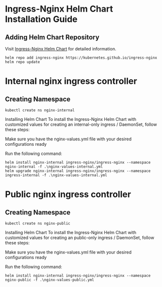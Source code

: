 # Ingress-Nginx Helm Chart Installation Guide

## Adding Helm Chart Repository
Visit [Ingress-Nginx Helm Chart](https://github.com/kubernetes/ingress-nginx/tree/main/charts/ingress-nginx) for detailed information.
```shell
helm repo add ingress-nginx https://kubernetes.github.io/ingress-nginx
helm repo update
```

# Internal nginx ingress controller

## Creating Namespace
```shell
kubectl create ns nginx-internal
```

Installing Helm Chart
To install the Ingress-Nginx Helm Chart with customized values for creating an internal-only ingress / DaemonSet, follow these steps:

Make sure you have the nginx-values.yml file with your desired configurations ready

Run the following command:
```shell
helm install nginx-internal ingress-nginx/ingress-nginx --namespace nginx-internal -f .\nginx-values-internal.yml
helm upgrade nginx-internal ingress-nginx/ingress-nginx --namespace ingress-internal -f .\nginx-values-internal.yml
```

# Public nginx ingress controller

## Creating Namespace
```shell
kubectl create ns nginx-public
```

Installing Helm Chart
To install the Ingress-Nginx Helm Chart with customized values for creating an public-only ingress / DaemonSet, follow these steps:

Make sure you have the nginx-values.yml file with your desired configurations ready

Run the following command:
```shell
helm install nginx-internal ingress-nginx/ingress-nginx --namespace nginx-public -f .\nginx-values-public.yml
```
